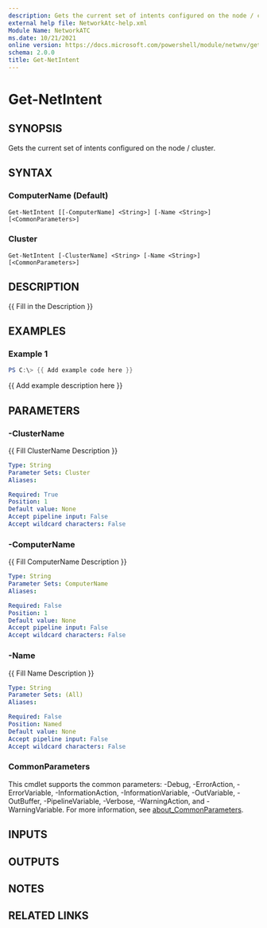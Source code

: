```yaml
---
description: Gets the current set of intents configured on the node / cluster.
external help file: NetworkAtc-help.xml
Module Name: NetworkATC
ms.date: 10/21/2021
online version: https://docs.microsoft.com/powershell/module/netwnv/get-netintent?view=windowsserver2022-ps&wt.mc_id=ps-gethelp
schema: 2.0.0
title: Get-NetIntent
---
```


# Get-NetIntent

## SYNOPSIS
Gets the current set of intents configured on the node / cluster.

## SYNTAX

### ComputerName (Default)
```
Get-NetIntent [[-ComputerName] <String>] [-Name <String>] [<CommonParameters>]
```

### Cluster
```
Get-NetIntent [-ClusterName] <String> [-Name <String>] [<CommonParameters>]
```

## DESCRIPTION
{{ Fill in the Description }}

## EXAMPLES

### Example 1
```powershell
PS C:\> {{ Add example code here }}
```

{{ Add example description here }}

## PARAMETERS

### -ClusterName
{{ Fill ClusterName Description }}

```yaml
Type: String
Parameter Sets: Cluster
Aliases:

Required: True
Position: 1
Default value: None
Accept pipeline input: False
Accept wildcard characters: False
```

### -ComputerName
{{ Fill ComputerName Description }}

```yaml
Type: String
Parameter Sets: ComputerName
Aliases:

Required: False
Position: 1
Default value: None
Accept pipeline input: False
Accept wildcard characters: False
```

### -Name
{{ Fill Name Description }}

```yaml
Type: String
Parameter Sets: (All)
Aliases:

Required: False
Position: Named
Default value: None
Accept pipeline input: False
Accept wildcard characters: False
```

### CommonParameters
This cmdlet supports the common parameters: -Debug, -ErrorAction, -ErrorVariable, -InformationAction, -InformationVariable, -OutVariable, -OutBuffer, -PipelineVariable, -Verbose, -WarningAction, and -WarningVariable. For more information, see [about_CommonParameters](http://go.microsoft.com/fwlink/?LinkID=113216).

## INPUTS

## OUTPUTS

## NOTES

## RELATED LINKS
